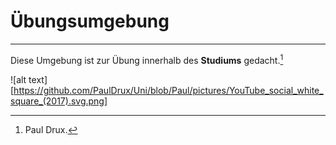 # Übungsumgebung
***
Diese Umgebung ist zur Übung innerhalb des **Studiums** gedacht.[^1]

![alt text][https://github.com/PaulDrux/Uni/blob/Paul/pictures/YouTube_social_white_square_(2017).svg.png]
[^1]: Paul Drux.

